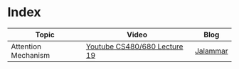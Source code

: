 # Index <a name='index'></a>

| Topic | Video | Blog |
|-------|-------|------|
|Attention Mechanism | [Youtube CS480/680 Lecture 19](https://youtu.be/OyFJWRnt_AY) | [Jalammar](http://jalammar.github.io/illustrated-transformer/) |
